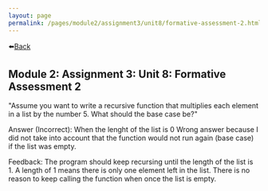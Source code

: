 ```yaml
---
layout: page
permalink: /pages/module2/assignment3/unit8/formative-assessment-2.html
---
```


⬅️[Back](/pages/module2/assignment3/unit8/m2a3u8.html)

## Module 2: Assignment 3: Unit 8: Formative Assessment 2

"Assume you want to write a recursive function that multiplies each element in a list by the number 5. What should the base case be?"

Answer (Incorrect): When the lenght of the list is 0
Wrong answer because I did not take into account that the function would not run again (base case) if the list was empty.

Feedback:
The program should keep recursing until the length of the list is 1. A length of 1 means there is only one element left in the list. There is no reason to keep calling the function when once the list is empty.
